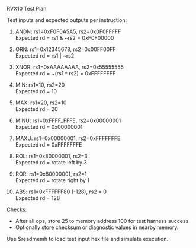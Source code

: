 RVX10 Test Plan

Test inputs and expected outputs per instruction:

1. ANDN: rs1=0xF0F0A5A5, rs2=0x0F0FFFFF  
   Expected rd = rs1 & ~rs2 = 0xF0F00000

2. ORN: rs1=0x12345678, rs2=0x00FF00FF  
   Expected rd = rs1 | ~rs2

3. XNOR: rs1=0xAAAAAAAA, rs2=0x55555555  
   Expected rd = ~(rs1 ^ rs2) = 0xFFFFFFFF

4. MIN: rs1=10, rs2=20  
   Expected rd = 10

5. MAX: rs1=20, rs2=10  
   Expected rd = 20

6. MINU: rs1=0xFFFF_FFFE, rs2=0x00000001  
   Expected rd = 0x00000001

7. MAXU: rs1=0x00000001, rs2=0xFFFFFFFE  
   Expected rd = 0xFFFFFFFE

8. ROL: rs1=0x80000001, rs2=3  
   Expected rd = rotate left by 3

9. ROR: rs1=0x80000001, rs2=1  
   Expected rd = rotate right by 1

10. ABS: rs1=0xFFFFFF80 (-128), rs2 = 0  
    Expected rd = 128

Checks:
- After all ops, store 25 to memory address 100 for test harness success.
- Optionally store checksum or diagnostic values in nearby memory.

Use $readmemh to load test input hex file and simulate execution.
